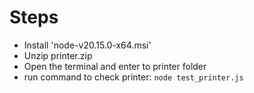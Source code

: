# Steps 

* Install 'node-v20.15.0-x64.msi'
* Unzip printer.zip
* Open the terminal and enter to printer folder
* run command to check printer: ```node test_printer.js```
